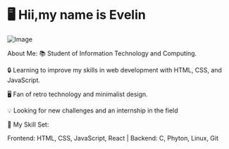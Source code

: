 # 🖥️ Hii,my name is Evelin 
![Image](https://github.com/user-attachments/assets/a68f83d5-cea3-42de-a563-81294711428e)


About Me:
📚 Student of Information Technology and Computing.

🔒 Learning to improve my skills in web development with HTML, CSS, and JavaScript.

🖥️ Fan of retro technology and minimalist design.

💡 Looking for new challenges and an internship in the field

💾 My Skill Set:

Frontend: HTML, 
CSS, 
JavaScript, 
React
|
Backend:
C,
Phyton,
Linux,
Git
